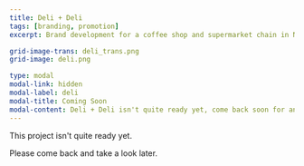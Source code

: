 ```yaml
---
title: Deli + Deli
tags: [branding, promotion]
excerpt: Brand development for a coffee shop and supermarket chain in Nagano.

grid-image-trans: deli_trans.png
grid-image: deli.png

type: modal
modal-link: hidden
modal-label: deli
modal-title: Coming Soon
modal-content: Deli + Deli isn't quite ready yet, come back soon for an update.
---
```


This project isn't quite ready yet. 

Please come back and take a look later. 
